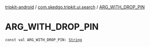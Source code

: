 [tripkit-android](../index.md) / [com.skedgo.tripkit.ui.search](index.md) / [ARG_WITH_DROP_PIN](./-a-r-g_-w-i-t-h_-d-r-o-p_-p-i-n.md)

# ARG_WITH_DROP_PIN

`const val ARG_WITH_DROP_PIN: `[`String`](https://kotlinlang.org/api/latest/jvm/stdlib/kotlin/-string/index.html)